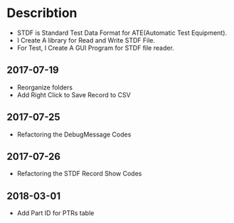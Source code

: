 # Describtion
* STDF is Standard Test Data Format for ATE(Automatic Test Equipment). 
* I Create A library for Read and Write STDF File.
* For Test, I Create A GUI Program for STDF file reader.

## 2017-07-19
* Reorganize folders
* Add Right Click to Save Record to CSV

## 2017-07-25
* Refactoring the DebugMessage Codes

## 2017-07-26
* Refactoring the STDF Record Show Codes

## 2018-03-01
* Add Part ID for PTRs table
